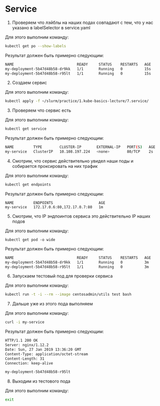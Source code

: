 # Service

1) Проверяем что лэйблы на наших подах совпадают с тем, что у нас указано в labelSelector в service.yaml

Для этого выполним команду:

```bash
kubectl get po --show-labels
```

Результат должен быть примерно следующим:

```bash
NAME                             READY     STATUS    RESTARTS   AGE       LABELS
my-deployment-5b47d48b58-dr9kk   1/1       Running   0          15s       app=my-app,pod-template-hash=1603804614
my-deployment-5b47d48b58-r95lt   1/1       Running   0          15s       app=my-app,pod-template-hash=1603804614
```

2) Создаем сервис

Для этого выполним команду:

```bash
kubectl apply -f ~/slurm/practice/1.kube-basics-lecture/7.service/
```

3) Проверяем что сервис есть

Для этого выполним команду:

```bash
kubectl get service
```

Результат должен быть примерно следующим:

```bash
NAME         TYPE        CLUSTER-IP       EXTERNAL-IP   PORT(S)   AGE
my-service   ClusterIP   10.108.197.224   <none>        80/TCP    2s
```

4) Смотрим, что сервис действительно увидел наши поды и собирается проксировать на них трафик

Для этого выполним команду:

```bash
kubectl get endpoints
```

Результат должен быть примерно следующим:

```
NAME         ENDPOINTS                     AGE
my-service   172.17.0.6:80,172.17.0.7:80   1m
```

5) Смотрим, что IP эндпоинтов сервиса это действительно IP наших подов

Для этого выполним команду:

```
kubectl get pod -o wide
```

Результат должен быть примерно следующим:

```bash
NAME                             READY     STATUS    RESTARTS   AGE       IP           NODE
my-deployment-5b47d48b58-dr9kk   1/1       Running   0          3m        172.17.0.7   node-1
my-deployment-5b47d48b58-r95lt   1/1       Running   0          3m        172.17.0.6   node-2
```

6) Запускаем тестовый под для проверки сервиса

Для этого выполним команду:

```bash
kubectl run -t -i --rm --image centosadmin/utils test bash
```

7) Дальше уже из этого пода выполняем

Для этого выполним команду:

```bash
curl -i my-service
```

Результат должен быть примерно следующим:

```bash
HTTP/1.1 200 OK
Server: nginx/1.12.2
Date: Sun, 27 Jan 2019 13:36:20 GMT
Content-Type: application/octet-stream
Content-Length: 31
Connection: keep-alive

my-deployment-5b47d48b58-r95lt

```

8) Выходим из тестового пода

Для этого выполним команду:

```bash
exit
```

